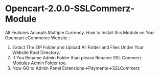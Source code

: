 # Opencart-2.0.0-SSLCommerz-Module

All Features Accepts Multiple Currency. 
How to Install this Module on Your Opencart eCommerce Website :

1. Extact The ZIP Folder and Upload All Folder and Files Under Your Website Root Directory.
2. If You Rename Admin Folder than please Rename SSL Commerz Modules Admin Folder too.
3. Now GO to Admin Panel Extensions->Payments->SSLCommerz

